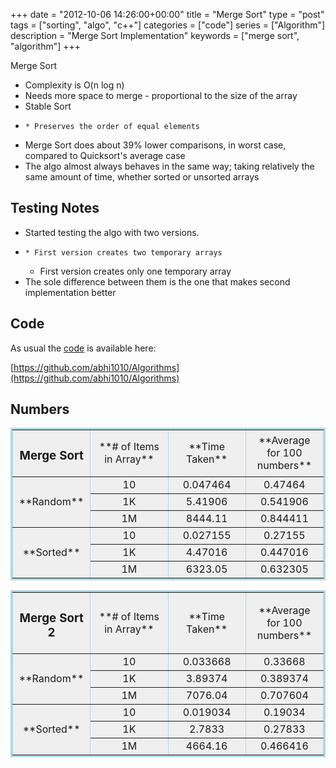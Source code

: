 +++
date = "2012-10-06 14:26:00+00:00"
title = "Merge Sort"
type = "post"
tags = ["sorting", "algo", "c++"]
categories = ["code"]
series = ["Algorithm"]
description = "Merge Sort Implementation"
keywords = ["merge sort", "algorithm"]
+++

Merge Sort

  * Complexity is O(n log n)
  * Needs more space to merge - proportional to the size of the array
  * Stable Sort
  *     * Preserves the order of equal elements
  * Merge Sort does about 39% lower comparisons, in worst case, compared to Quicksort's average case
  * The algo almost always behaves in the same way; taking relatively the same amount of time, whether sorted or unsorted arrays
<!-- more -->

## Testing Notes

  * Started testing the algo with two versions.
  *     * First version creates two temporary arrays
    * First version creates only one temporary array
  * The sole difference between them is the one that makes second implementation better

## Code

As usual the [code](https://github.com/abhi1010/Algorithms/blob/master/Algo_codes/MergeSort.cpp) is available here:

[https://github.com/abhi1010/Algorithms](https://github.com/abhi1010/Algorithms)

## Numbers

<table style="border-bottom:lightblue solid;text-align:center;border-left:lightblue solid;background-color:#efefef;width:100%;border-collapse:collapse;border-top:lightblue solid;border-right:lightblue solid;" border="1" > <tbody > <tr >
<td style="width:25%;" >

### Merge Sort

</td>
<td style="width:25%;" >**# of Items in Array**
</td>
<td style="width:25%;" >**Time Taken**
</td>
<td style="width:25%;" >**Average for 100 numbers**
</td> </tr> <tr >
<td rowspan="3" >**Random**
</td>
<td >10
</td>
<td >0.047464
</td>
<td >0.47464
</td> </tr> <tr >
<td >1K
</td>
<td >5.41906
</td>
<td >0.541906
</td> </tr> <tr >
<td >1M
</td>
<td >8444.11
</td>
<td >0.844411
</td> </tr> <tr >
<td rowspan="3" >**Sorted**
</td>
<td >10
</td>
<td >0.027155
</td>
<td >0.27155
</td> </tr> <tr >
<td >1K
</td>
<td >4.47016
</td>
<td >0.447016
</td> </tr> <tr >
<td >1M
</td>
<td >6323.05
</td>
<td >0.632305
</td> </tr> </tbody> </table>

  


<table style="border-bottom:lightblue solid;text-align:center;border-left:lightblue solid;background-color:#efefef;width:100%;border-collapse:collapse;border-top:lightblue solid;border-right:lightblue solid;" border="1" > <tbody > <tr >
<td style="width:25%;" >

### Merge Sort 2

</td>
<td style="width:25%;" >**# of Items in Array**
</td>
<td style="width:25%;" >**Time Taken**
</td>
<td style="width:25%;" >**Average for 100 numbers**
</td> </tr> <tr >
<td rowspan="3" >**Random**
</td>
<td >10
</td>
<td >0.033668
</td>
<td >0.33668
</td> </tr> <tr >
<td >1K
</td>
<td >3.89374
</td>
<td >0.389374
</td> </tr> <tr >
<td >1M
</td>
<td >7076.04
</td>
<td >0.707604
</td> </tr> <tr >
<td rowspan="3" >**Sorted**
</td>
<td >10
</td>
<td >0.019034
</td>
<td >0.19034
</td> </tr> <tr >
<td >1K
</td>
<td >2.7833
</td>
<td >0.27833
</td> </tr> <tr >
<td >1M
</td>
<td >4664.16
</td>
<td >0.466416
</td> </tr> </tbody> </table>
